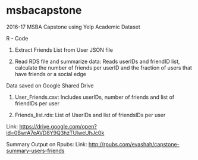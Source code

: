 # msbacapstone

2016-17 MSBA Capstone using Yelp Academic Dataset

R - Code

1) Extract Friends List from User JSON file

2) Read RDS file and summarize data: Reads userIDs and friendID list, calculate the number of friends per userID and the fraction of users that have friends or a social edge

Data saved on Google Shared Drive

1) User_Friends.csv: Includes userIDs, number of friends and list of friendIDs per user

2) Friends_list.rds: List of UserIDs and list of friendsIDs per user

Link: https://drive.google.com/open?id=0BwrA7eAVD8Y9Q3hzTUlweUhJc0k

Summary Output on Rpubs:
Link: http://rpubs.com/evashah/capstone-summary-users-friends





